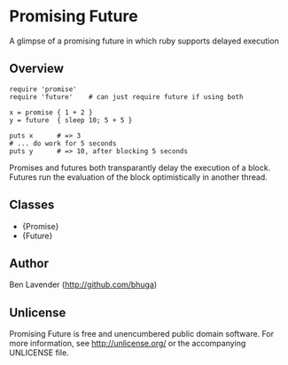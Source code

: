 # Promising Future
A glimpse of a promising future in which ruby supports delayed execution

## Overview

    require 'promise'
    require 'future'    # can just require future if using both

    x = promise { 1 + 2 }
    y = future  { sleep 10; 5 + 5 }

    puts x      # => 3
    # ... do work for 5 seconds
    puts y      # => 10, after blocking 5 seconds

Promises and futures both transparantly delay the execution of a block.
Futures run the evaluation of the block optimistically in another thread.

## Classes

 * {Promise}
 * {Future}

## Author
Ben Lavender (http://github.com/bhuga)

## Unlicense
Promising Future is free and unencumbered public domain software. For more
information, see <http://unlicense.org/> or the accompanying UNLICENSE file.
